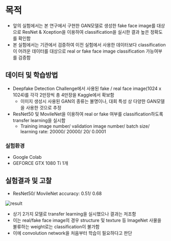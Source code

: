 # 목적
- 앞의 실험에서는 본 연구에서 구현한 GAN모델로 생성한 fake face image를 대상으로 ResNet & Xception을 이용하여 classification을 실시한 결과 높은 정확도를 확인함
- 본 실험에서는 기관에서 검증하여 이전 실험에서 사용한 데이터보다 classification이 어려운 데이터를 대상으로 real or fake face image classification 가능여부를 검증함

## 데이터 및 학습방법
- Deepfake Detection Challenge에서 사용된 fake / real face image(1024 x 1024)를 각각 2만장씩 총 4만장을 Kaggle에서 확보함
  * 이미지 생성시 사용된 GAN의 종류는 불명이나, 대회 특성 상 다양한 GAN모델을 사용한 것으로 추정
- ResNet50 및 MovileNet을 이용하여 real or fake 여부를 classification하도록 transfer learning을 실시함
  * Training image number/ validation image number/ batch size/ learning rate: 20000/ 20000/ 20/ 0.0001

### 실험환경
- Google Colab
- GEFORCE GTX 1080 Ti 1개

## 실험결과 및 고찰
- ResNet50/ MovileNet accuracy: 0.51/ 0.68

![result](https://user-images.githubusercontent.com/52662915/93710328-b76d4a00-fb80-11ea-846e-dc4aa3423b50.png)


- 상기 2가지 모델로 transfer learning을 실시했으나 결과는 저조함
- 이는 real/fake face image의 경우 structure 및 texture 등 ImageNet 사물을 불류하는 weight로는 classification이 불가함
- 이에 convolution network을 처음부터 학습이 필요하다고 판단
